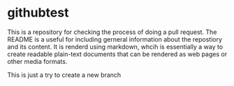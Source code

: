 # githubtest
This is a repository for checking the process of doing a pull request.
The README is a useful for including gerneral information about the repostiory and its content. It is renderd using markdown, whcih is essentially a way to create  readable plain-text documents that can be rendered as web pages or other media formats. 

This is just a try to create a new branch

